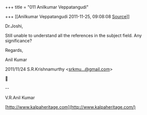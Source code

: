 +++
title = "011 Anilkumar Veppatangudi"

+++
[[Anilkumar Veppatangudi	2011-11-25, 09:08:08 [Source](https://groups.google.com/g/bvparishat/c/iv0UQgLaFgg)]]



Dr.Joshi,

Still unable to understand all the references in the subject field. Any significance?

Regards,

Anil Kumar  
  

2011/11/24 S.R.Krishnamurthy \<[srkmu...@gmail.com]()\>



  
  

  

--  

V.R.Anil Kumar

[http://www.kalpaheritage.com](http://www.kalpaheritage.com/)

  

